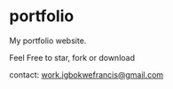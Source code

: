 # portfolio
My portfolio website. 


Feel Free to star, fork or download

contact:  work.igbokwefrancis@gmail.com
